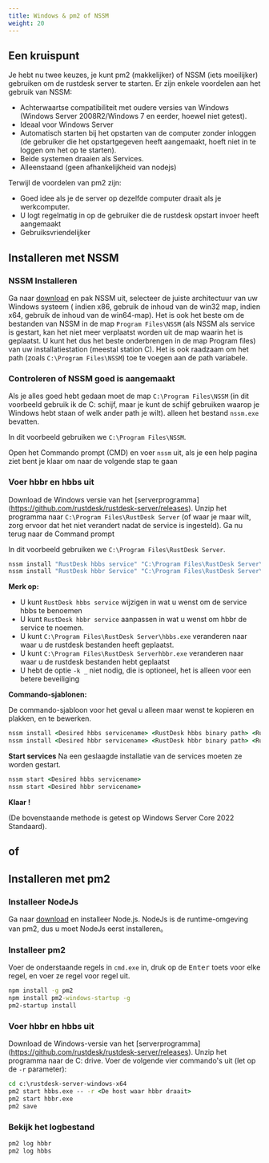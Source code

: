 ```yaml
---
title: Windows & pm2 of NSSM
weight: 20
---
```


## Een kruispunt
Je hebt nu twee keuzes, je kunt pm2 (makkelijker) of NSSM (iets moeilijker) gebruiken om de rustdesk server te starten.
Er zijn enkele voordelen aan het gebruik van NSSM:
- Achterwaartse compatibiliteit met oudere versies van Windows (Windows Server 2008R2/Windows 7 en eerder, hoewel niet getest).
- Ideaal voor Windows Server
- Automatisch starten bij het opstarten van de computer zonder inloggen (de gebruiker die het opstartgegeven heeft aangemaakt, hoeft niet in te loggen om het op te starten).
- Beide systemen draaien als Services.
- Alleenstaand (geen afhankelijkheid van nodejs)

Terwijl de voordelen van pm2 zijn:
- Goed idee als je de server op dezelfde computer draait als je werkcomputer.
- U logt regelmatig in op de gebruiker die de rustdesk opstart invoer heeft aangemaakt
- Gebruiksvriendelijker

## Installeren met NSSM

### NSSM Installeren
Ga naar [download](http://nssm.cc/release/nssm-2.24.zip) en pak NSSM uit, selecteer de juiste
architectuur van uw Windows systeem ( indien x86, gebruik de inhoud van de win32 map, indien x64, gebruik de
inhoud van de win64-map). Het is ook het beste om de bestanden van NSSM in de map
`Program Files\NSSM` (als NSSM als service is gestart, kan het niet meer verplaatst worden uit de map waarin het is geplaatst.
U kunt het dus het beste onderbrengen in de map Program files) van uw installatiestation (meestal station C).
Het is ook raadzaam om het path (zoals `C:\Program Files\NSSM`) toe te voegen aan de path variabele.

### Controleren of NSSM goed is aangemaakt
Als je alles goed hebt gedaan moet de map `C:\Program Files\NSSM` (in dit voorbeeld gebruik ik de C:
schijf, maar je kunt de schijf gebruiken waarop je Windows hebt staan of welk ander path je wilt).
alleen het bestand `nssm.exe` bevatten.

In dit voorbeeld gebruiken we `C:\Program Files\NSSM`.

Open het Commando prompt (CMD) en voer `nssm` uit, als je een help pagina ziet bent je klaar om naar de volgende stap te gaan

### Voer hbbr en hbbs uit
Download de Windows versie van het [serverprogramma] (https://github.com/rustdesk/rustdesk-server/releases).
Unzip het programma naar `C:\Program Files\RustDesk Server` (of waar je maar wilt, zorg ervoor dat
het niet verandert nadat de service is ingesteld). Ga nu terug naar de Command prompt

In dit voorbeeld gebruiken we `C:\Program Files\RustDesk Server`.
```cmd
nssm install "RustDesk hbbs service" "C:\Program Files\RustDesk Server\hbbs.exe" -r 0.0.0.0 -k _
nssm install "RustDesk hbbr Service" "C:\Program Files\RustDesk Server\hbbr.exe" -k _
```
**Merk op:**
- U kunt `RustDesk hbbs service` wijzigen in wat u wenst om de service hbbs te benoemen
- U kunt `RustDesk hbbr service` aanpassen in wat u wenst om hbbr de service te noemen.
- U kunt `C:\Program Files\RustDesk Server\hbbs.exe` veranderen naar waar u de rustdesk bestanden heeft geplaatst.
- U kunt `C:\Program Files\RustDesk Serverhbbr.exe` veranderen naar waar u de rustdesk bestanden hebt geplaatst
- U hebt de optie `-k _` niet nodig, die is optioneel, het is alleen voor een betere beveiliging

**Commando-sjablonen:**

De commando-sjabloon voor het geval u alleen maar wenst te kopieren en plakken, en te bewerken.

```cmd
nssm install <Desired hbbs servicename> <RustDesk hbbs binary path> <RustDesk hbbs arguments>
nssm install <Desired hbbr servicename> <RustDesk hbbr binary path> <RustDesk hbbr arguments>
```

**Start services**
Na een geslaagde installatie van de services moeten ze worden gestart.
```cmd
nssm start <Desired hbbs servicename>
nssm start <Desired hbbr servicename>
```


**Klaar !**

(De bovenstaande methode is getest op Windows Server Core 2022 Standaard).

## of

## Installeren met pm2

### Installeer NodeJs

Ga naar [download](https://nodejs.org/dist/v16.14.2/node-v16.14.2-x86.msi) en installeer Node.js.
NodeJs is de runtime-omgeving van pm2, dus u moet NodeJs eerst installeren。

### Installeer pm2

Voer de onderstaande regels in `cmd.exe` in, druk op de <kbd>Enter</kbd> toets voor elke regel, en voer ze regel voor regel uit.

```cmd
npm install -g pm2
npm install pm2-windows-startup -g
pm2-startup install
```

### Voer hbbr en hbbs uit

Download de Windows-versie van het [serverprogramma] (https://github.com/rustdesk/rustdesk-server/releases). Unzip het programma naar de C: drive. Voer de volgende vier commando's uit (let op de `-r` parameter):

```cmd
cd c:\rustdesk-server-windows-x64
pm2 start hbbs.exe -- -r <De host waar hbbr draait>
pm2 start hbbr.exe
pm2 save
```

### Bekijk het logbestand

```cmd
pm2 log hbbr
pm2 log hbbs
```

